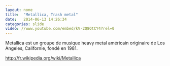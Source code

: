 ```yaml
---
layout: none
title:  "Metallica, Trash metal"
date:   2014-06-13 14:26:34
categories: slide
video: //www.youtube.com/embed/kV-2Q8QtCY4?rel=0
---
```


Metallica est un groupe de musique heavy metal américain originaire de Los Angeles, Californie, fondé en 1981.

http://fr.wikipedia.org/wiki/Metallica